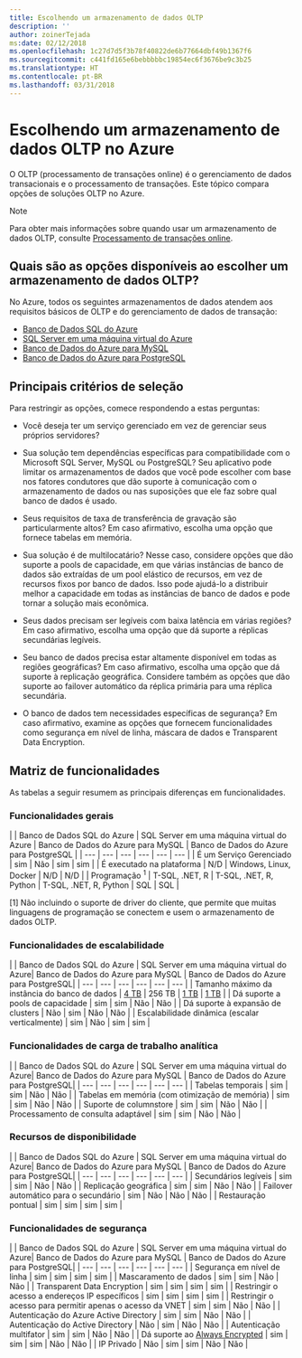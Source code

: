```yaml
---
title: Escolhendo um armazenamento de dados OLTP
description: ''
author: zoinerTejada
ms:date: 02/12/2018
ms.openlocfilehash: 1c27d7d5f3b78f40822de6b77664dbf49b1367f6
ms.sourcegitcommit: c441fd165e6bebbbbbc19854ec6f3676be9c3b25
ms.translationtype: HT
ms.contentlocale: pt-BR
ms.lasthandoff: 03/31/2018
---
```

# <a name="choosing-an-oltp-data-store-in-azure"></a>Escolhendo um armazenamento de dados OLTP no Azure

O OLTP (processamento de transações online) é o gerenciamento de dados transacionais e o processamento de transações. Este tópico compara opções de soluções OLTP no Azure.

> [!NOTE]
> Para obter mais informações sobre quando usar um armazenamento de dados OLTP, consulte [Processamento de transações online](../scenarios/online-analytical-processing.md).

## <a name="what-are-your-options-when-choosing-an-oltp-data-store"></a>Quais são as opções disponíveis ao escolher um armazenamento de dados OLTP?

No Azure, todos os seguintes armazenamentos de dados atendem aos requisitos básicos de OLTP e do gerenciamento de dados de transação:

- [Banco de Dados SQL do Azure](/azure/sql-database/)
- [SQL Server em uma máquina virtual do Azure](/azure/virtual-machines/windows/sql/virtual-machines-windows-sql-server-iaas-overview?toc=%2Fazure%2Fvirtual-machines%2Fwindows%2Ftoc.json)
- [Banco de Dados do Azure para MySQL](/azure/mysql/)
- [Banco de Dados do Azure para PostgreSQL](/azure/postgresql/)

## <a name="key-selection-criteria"></a>Principais critérios de seleção

Para restringir as opções, comece respondendo a estas perguntas:

- Você deseja ter um serviço gerenciado em vez de gerenciar seus próprios servidores?

- Sua solução tem dependências específicas para compatibilidade com o Microsoft SQL Server, MySQL ou PostgreSQL? Seu aplicativo pode limitar os armazenamentos de dados que você pode escolher com base nos fatores condutores que dão suporte à comunicação com o armazenamento de dados ou nas suposições que ele faz sobre qual banco de dados é usado.

- Seus requisitos de taxa de transferência de gravação são particularmente altos? Em caso afirmativo, escolha uma opção que fornece tabelas em memória. 

- Sua solução é de multilocatário? Nesse caso, considere opções que dão suporte a pools de capacidade, em que várias instâncias de banco de dados são extraídas de um pool elástico de recursos, em vez de recursos fixos por banco de dados. Isso pode ajudá-lo a distribuir melhor a capacidade em todas as instâncias de banco de dados e pode tornar a solução mais econômica.

- Seus dados precisam ser legíveis com baixa latência em várias regiões? Em caso afirmativo, escolha uma opção que dá suporte a réplicas secundárias legíveis.

- Seu banco de dados precisa estar altamente disponível em todas as regiões geográficas? Em caso afirmativo, escolha uma opção que dá suporte à replicação geográfica. Considere também as opções que dão suporte ao failover automático da réplica primária para uma réplica secundária.

- O banco de dados tem necessidades específicas de segurança? Em caso afirmativo, examine as opções que fornecem funcionalidades como segurança em nível de linha, máscara de dados e Transparent Data Encryption.

## <a name="capability-matrix"></a>Matriz de funcionalidades

As tabelas a seguir resumem as principais diferenças em funcionalidades.

### <a name="general-capabilities"></a>Funcionalidades gerais 
| | Banco de Dados SQL do Azure | SQL Server em uma máquina virtual do Azure | Banco de Dados do Azure para MySQL | Banco de Dados do Azure para PostgreSQL |
| --- | --- | --- | --- | --- | --- |
| É um Serviço Gerenciado | sim | Não  | sim | sim |
| É executado na plataforma | N/D | Windows, Linux, Docker | N/D | N/D |
| Programação <sup>1</sup> | T-SQL, .NET, R | T-SQL, .NET, R, Python | T-SQL, .NET, R, Python | SQL | SQL |

[1] Não incluindo o suporte de driver do cliente, que permite que muitas linguagens de programação se conectem e usem o armazenamento de dados OLTP.

### <a name="scalability-capabilities"></a>Funcionalidades de escalabilidade
| | Banco de Dados SQL do Azure | SQL Server em uma máquina virtual do Azure| Banco de Dados do Azure para MySQL | Banco de Dados do Azure para PostgreSQL|
| --- | --- | --- | --- | --- | --- |
| Tamanho máximo da instância do banco de dados | [4 TB](/azure/sql-database/sql-database-resource-limits) | 256 TB | [1 TB](/azure/mysql/concepts-limits) | [1 TB](/azure/postgresql/concepts-limits) |
| Dá suporte a pools de capacidade  | sim | sim | Não | Não  |
| Dá suporte à expansão de clusters  | Não  | sim | Não | Não  |
| Escalabilidade dinâmica (escalar verticalmente)  | sim | Não  | sim | sim |

### <a name="analytic-workload-capabilities"></a>Funcionalidades de carga de trabalho analítica
| | Banco de Dados SQL do Azure | SQL Server em uma máquina virtual do Azure| Banco de Dados do Azure para MySQL | Banco de Dados do Azure para PostgreSQL|
| --- | --- | --- | --- | --- | --- | 
| Tabelas temporais | sim | sim | Não | Não  |
| Tabelas em memória (com otimização de memória) | sim | sim | Não | Não  |
| Suporte de columnstore | sim | sim | Não | Não  |
| Processamento de consulta adaptável | sim | sim | Não | Não  |

### <a name="availability-capabilities"></a>Recursos de disponibilidade
| | Banco de Dados SQL do Azure | SQL Server em uma máquina virtual do Azure| Banco de Dados do Azure para MySQL | Banco de Dados do Azure para PostgreSQL|
| --- | --- | --- | --- | --- | --- | 
| Secundários legíveis | sim | sim | Não | Não  | 
| Replicação geográfica | sim | sim | Não | Não  | 
| Failover automático para o secundário | sim | Não | Não  | Não |
| Restauração pontual | sim | sim | sim | sim |

### <a name="security-capabilities"></a>Funcionalidades de segurança
| | Banco de Dados SQL do Azure | SQL Server em uma máquina virtual do Azure| Banco de Dados do Azure para MySQL | Banco de Dados do Azure para PostgreSQL|
| --- | --- | --- | --- | --- | --- | 
| Segurança em nível de linha | sim | sim | sim | sim |
| Mascaramento de dados | sim | sim | Não | Não  |
| Transparent Data Encryption | sim | sim | sim | sim |
| Restringir o acesso a endereços IP específicos | sim | sim | sim | sim |
| Restringir o acesso para permitir apenas o acesso da VNET | sim | sim | Não | Não  |
| Autenticação do Azure Active Directory | sim | sim | Não | Não  |
| Autenticação do Active Directory | Não  | sim | Não | Não  |
| Autenticação multifator | sim | sim | Não | Não  |
| Dá suporte ao [Always Encrypted](/sql/relational-databases/security/encryption/always-encrypted-database-engine) | sim | sim | sim | Não | Não  |
| IP Privado | Não  | sim | sim | Não | Não  |

